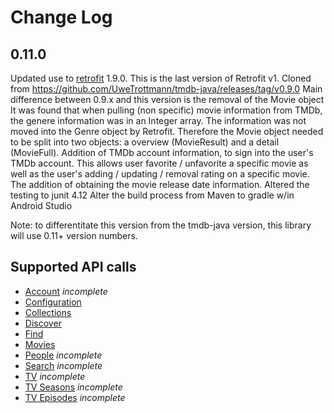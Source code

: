 Change Log
==========

0.11.0
-----------------
Updated use to [retrofit][1] 1.9.0. This is the last version of Retrofit v1.
Cloned from https://github.com/UweTrottmann/tmdb-java/releases/tag/v0.9.0
Main difference between 0.9.x and this version is the removal of the Movie object
It was found that when pulling (non specific) movie information from TMDb, the genere information was in an Integer array. The information was not moved into the Genre object by Retrofit. Therefore the Movie object needed to be split into two objects: a overview (MovieResult) and a detail (MovieFull).
Addition of TMDb account information, to sign into the user's TMDb account. This allows user favorite / unfavorite a specific movie as well as the user's adding / updating / removal rating on a specific movie.
The addition of obtaining the movie release date information.
Altered the testing to junit 4.12
Alter the build process from Maven to gradle w/in Android Studio 

Note: to differentitate this version from the tmdb-java version, this library will use 0.11+ version numbers.

Supported API calls
-------------------

 * [Account](https://developers.themoviedb.org/3/account) _incomplete_
 * [Configuration](https://developers.themoviedb.org/3/configuration)
 * [Collections](https://developers.themoviedb.org/3/collections)
 * [Discover](https://developers.themoviedb.org/3/discover)
 * [Find](https://developers.themoviedb.org/3/find)
 * [Movies](https://developers.themoviedb.org/3/movies) 
 * [People](https://developers.themoviedb.org/3/people) _incomplete_
 * [Search](https://developers.themoviedb.org/3/search) _incomplete_
 * [TV](https://developers.themoviedb.org/3/tv) _incomplete_
 * [TV Seasons](https://developers.themoviedb.org/3/tv-seasons) _incomplete_
 * [TV Episodes](https://developers.themoviedb.org/3/tv-episodes) _incomplete_
 

  [1]: https://github.com/square/retrofit/tree/version-one
